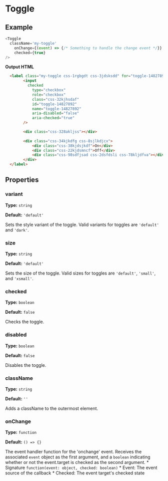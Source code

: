 # Toggle

## Example
``` Javascript
<Toggle
  className='my-toggle'
	onChange={(event) => {/* Something to handle the change event */}}
	checked={true}
/>
```

**Output HTML**
```HTML
  <label class="my-toggle css-1rgbgdt css-3jdsksdd" for="toggle-14827892">
		<input
		  checked
			type="checkbox"
			role="checkbox"
			class="css-32kjhsdaf"
			id="toggle-14827892"
			name="toggle-14827892"
			aria-disabled="false"
			aria-checked="true"
		/>

		<div class="css-328akljss"></div>
    
		<div class="css-34kjkdfg css-8sjlkdjcx">
			<div class="css-38kjdsjkdf">On</div>
			<div class="css-22kjdsmncf">Off</div>
			<div class="css-98sdfjsad css-2dsfdsli css-78kljdfva"></div>
		</div>
  </label>
```

## Properties

### variant

**Type:** `string`

**Default:** `'default'`

Sets the style variant of the toggle. Valid variants for toggles are `'default'` and `'dark'`.

### size

**Type:** `string`

**Default:** `'default'`

Sets the size of the toggle. Valid sizes for toggles are `'default'`, `'small'`, and `'xsmall'`.

### checked

**Type:** `boolean`

**Default:** `false`

Checks the toggle.

### disabled

**Type:** `boolean`

**Default:** `false`

Disables the toggle.

### className

**Type:** `string`

**Default:** `''`

Adds a className to the outermost element.

### onChange

**Type:** `function`

**Default:** `() => {}`

The event handler function for the 'onchange' event. Receives the associated `event` object as the first argument, and a `boolean` indicating whether or not the event.target is checked as the second argument.
	* Signature `function(event: object, checked: boolean)`
		* Event: The event source of the callback
		* Checked: The event target's checked state